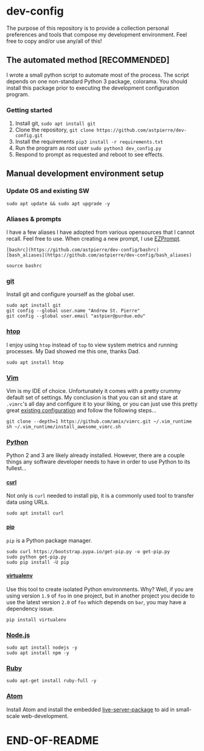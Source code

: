 # dev-config
The purpose of this repository is to provide a collection personal preferences and tools that compose my development environment. Feel free to copy and/or use any/all of this!

## The automated method [RECOMMENDED]
I wrote a small python script to automate most of the process. The script depends on one non-standard Python 3 package, colorama. You should install this package prior to executing the development configuration program.
### Getting started
1. Install git, ```sudo apt install git```  
2. Clone the repository, ```git clone https://github.com/astpierre/dev-config.git```  
3. Install the requirements ```pip3 install -r requirements.txt```
4. Run the program as root user ```sudo python3 dev_config.py```  
5. Respond to prompt as requested and reboot to see effects.  


## Manual development environment setup
### Update OS and existing SW
```sudo apt update && sudo apt upgrade -y```  
### Aliases & prompts  
I have a few aliases I have adopted from various opensources that I cannot recall. Feel free to use. When creating a new prompt, I use [EZPrompt](ezprompt.net).
```
[bashrc](https://github.com/astpierre/dev-config/bashrc)  
[bash_aliases](https://github.com/astpierre/dev-config/bash_aliases)  

source bashrc
```  

### [git](https://git-scm.com/)  
Install git and configure yourself as the global user.  
```
sudo apt install git  
git config --global user.name "Andrew St. Pierre"  
git config --global user.email "astpier@purdue.edu"  
```  

### [htop](https://hisham.hm/htop/)  
I enjoy using ```htop``` instead of ```top``` to view system metrics and running processes. My Dad showed me this one, thanks Dad.  
```  
sudo apt install htop  
```  

### [Vim](https://www.vim.org/)  
Vim is my IDE of choice. Unfortunately it comes with a pretty crummy default set of settings. My conclusion is that you can sit and stare at ```.vimrc```'s all day and configure it to your liking, or you can just use this pretty great [existing configuration](https://github.com/amix/vimrc) and follow the following steps...  
```  
git clone --depth=1 https://github.com/amix/vimrc.git ~/.vim_runtime  
sh ~/.vim_runtime/install_awesome_vimrc.sh  
```  

### [Python](https://www.python.org/)  
Python 2 and 3 are likely already installed. However, there are a couple things any software developer needs to have in order to use Python to its fullest...  

#### [curl](https://curl.haxx.se/)  
Not only is ```curl``` needed to install pip, it is a commonly used tool to transfer data using URLs.  
```
sudo apt install curl  
```

#### [pip](https://pypi.org/project/pip/)  
```pip``` is a Python package manager.  
```
sudo curl https://bootstrap.pypa.io/get-pip.py -o get-pip.py
sudo python get-pip.py
sudo pip install -U pip  
```  

#### [virtualenv](https://virtualenv.pypa.io/en/latest/)  
Use this tool to create isolated Python environments. Why? Well, if you are using version ```1.9``` of ```foo``` in one project, but in another project you decide to use the latest version ```2.0``` of ```foo``` which depends on ```bar```, you may have a dependency issue.  
```
pip install virtualenv
```  

### [Node.js](https://nodejs.org/en/)  
```
sudo apt install nodejs -y
sudo apt install npm -y
```

### [Ruby](https://www.ruby-lang.org/en/documentation/)
```
sudo apt-get install ruby-full -y
```

### [Atom](https://atom.io/download/deb)  
Install Atom and install the embedded [live-server-package](https://atom.io/packages/atom-live-server) to aid in small-scale web-development.  

# END-OF-README
